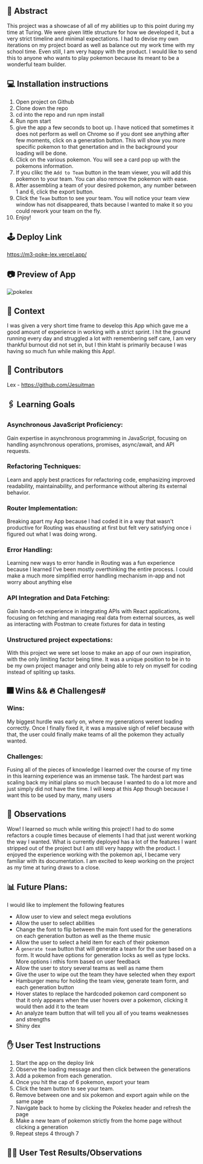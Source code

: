 ## 💭 Abstract
This project was a showcase of all of my abilities up to this point during my time at Turing. We were given little structure for how we developed it, but a very strict timeline and minimal expectations. I had to devise my own iterations on my project board as well as balance out my work time with my school time. Even still, I am very happy with the product. I would like to send this to anyone who wants to play pokemon because its meant to be a wonderful team builder. 

## 💻 Installation instructions
1. Open project on Github
2. Clone down the repo
3. cd into the repo and run npm install
4. Run npm start
5. give the app a few seconds to boot up. I have noticed that sometimes it does not perform as well on Chrome so if you dont see anything after few moments, click on a generation button. This will show you more specific pokemon to that genertation and in the background your loading will be done. 
6. Click on the various pokemon. You will see a card pop up with the pokemons information.
7. If you clikc the `Add to Team` button in the team viewer, you will add this pokemon to your team. You can also remove the pokemon with ease. 
8. After assembling a team of your desired pokemon, any number between 1 and 6, click the export button. 
9. Click the `Team` button to see your team. You will notice your team view window has not disappeared, thats because I wanted to make it so you could rework your team on the fly.
10. Enjoy!

## 🕹️ Deploy Link
https://m3-poke-lex.vercel.app/

## 📷 Preview of App
![pokelex](https://github.com/Jesuitman/m3-PokeLex/assets/139895703/92a8ca87-940e-463d-8fbe-8f935d595eb6)

## 🍎 Context
I was given a very short time frame to develop this App which gave me a good amount of experience in working with a strict sprint. I hit the ground running every day and struggled a lot with remembering self care, I am very thankful burnout did not set in, but I thin ktaht is primarily because I was having so much fun while making this App!. 

## 🧠 Contributors
Lex - https://github.com/Jesuitman

## 🖇️ Learning Goals
### Asynchronous JavaScript Proficiency: 
Gain expertise in asynchronous programming in JavaScript, focusing on handling asynchronous operations, promises, async/await, and API requests.

### Refactoring Techniques: 
Learn and apply best practices for refactoring code, emphasizing improved readability, maintainability, and performance without altering its external behavior.

### Router Implementation: 
Breaking apart my App because I had coded it in a way that wasn't productive for Routing was ehausting at first but felt very satisfying once i figured out what I was doing wrong.

### Error Handling: 
Learning new ways to error handle in Routing was a fun experience because I learned I've been mostly overthinking the entire process. I could make a much more simplified error handling mechanism in-app and not worry about anything else

### API Integration and Data Fetching: 
Gain hands-on experience in integrating APIs with React applications, focusing on fetching and managing real data from external sources, as well as interacting with Postman to create fixtures for data in testing

### Unstructured project expectations: 
With this project we were set loose to make an app of our own inspiration, with the only limiting factor being time. It was a unique position to be in to be my own project manager and only being able to rely on myself for coding instead of spliting up tasks. 

## 🎆 Wins && 🔥 Challenges#
### Wins:
My biggest hurdle was early on, where my generations werent loading correctly. Once I finally fixed it, it was a massive sigh of relief because with that, the user could finally make teams of all the pokemon they actually wanted. 

### Challenges: 
Fusing all of the pieces of knowledge I learned over the course of my time in this learning experience was an immense task. The hardest part was scaling back my initial plans so much because I wanted to do a lot more and just simply did not have the time. I will keep at this App though because I want this to be used by many, many users

## 📝 Observations  
Wow! I learned so much while writing this project! I had to do some refactors a couple times because of elements I had that just werent working the way I wanted. What is currently deployed has a lot of the features I want stripped out of the project but I am still very happy with the product. I enjoyed the experience working with the pokemon api, I became very familiar with its documentation. I am excited to keep working on the project as my time at turing draws to a close.

## 📊 Future Plans:
I would like to implement the following features
- Allow user to view and select mega evolutions
- Allow the user to select abilities
- Change the font to flip between the main font used for the generations on each generation button as well as the theme music
- Allow the user to select a held item for each of their pokemon
- A `generate team` button that will generate a team for the user based on a form. It would have options for generation locks as well as type locks. More options i nthis form based on user feedback
- Allow the user to story several teams as well as name them
- Give the user to wipe out the team they have selected when they export
- Hamburger menu for holding the team view, generate team form, and each generation button
- Hover states to replace the hardcoded pokemon card component so that it only appears when the user hovers over a pokemon, clicking it would then add it to the team
- An analyze team button that will tell you all of you teams weaknesses and strengths 
- Shiny dex 

## ✋ User Test Instructions 
1. Start the app on the deploy link
2. Observe the loading message and then click between the generations
3. Add a pokemon from each generation. 
4. Once you hit the cap of 6 pokemon, export your team
5. Click the team button to see your team. 
6. Remove between one and six pokemon and export again while on the same page
7. Navigate back to home by clicking the Pokelex header and refresh the page
8. Make a new team of pokemon strictly from the home page without clicking a generation
9. Repeat steps 4 through 7

## 👩‍💻 User Test Results/Observations
